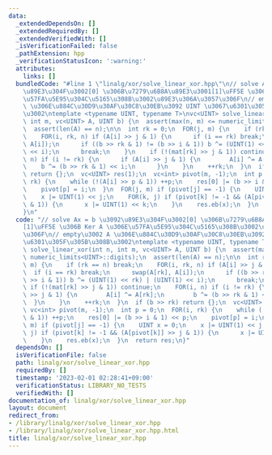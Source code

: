 ```yaml
---
data:
  _extendedDependsOn: []
  _extendedRequiredBy: []
  _extendedVerifiedWith: []
  _isVerificationFailed: false
  _pathExtension: hpp
  _verificationStatusIcon: ':warning:'
  attributes:
    links: []
  bundledCode: "#line 1 \"linalg/xor/solve_linear_xor.hpp\"\n// solve Ax = b \u3092\
    \u89E3\u304F\u3002[0] \u306B\u7279\u6B8A\u89E3\u3001[1]\uFF5E \u306B Ker A \u306E\
    \u57FA\u5E95\u304C\u5165\u308B\u3002\u89E3\u306A\u3057\u306F\n// empty\u3002 A\
    \ \u306E\u884C\u30D9\u30AF\u30C8\u30EB\u3092 UINT \u3067\u6301\u305F\u305B\u308B\
    \u3002\ntemplate <typename UINT, typename T>\nvc<UINT> solve_linear_xor(int n,\
    \ int m, vc<UINT> A, UINT b) {\n  assert(max(n, m) <= numeric_limits<UINT>::digits);\n\
    \  assert(len(A) == n);\n\n  int rk = 0;\n  FOR(j, m) {\n    if (rk == n) break;\n\
    \    FOR(i, rk, n) if (A[i] >> j & 1) {\n      if (i == rk) break;\n      swap(A[rk],\
    \ A[i]);\n      if ((b >> rk & 1) != (b >> i & 1)) b ^= (UINT(1) << rk) | (UINT(1)\
    \ << i);\n      break;\n    }\n    if (!(mat[rk] >> j & 1)) continue;\n    FOR(i,\
    \ n) if (i != rk) {\n      if (A[i] >> j & 1) {\n        A[i] ^= A[rk];\n    \
    \    b ^= (b >> rk & 1) << i;\n      }\n    }\n    ++rk;\n  }\n  if (b >> rk)\
    \ return {};\n  vc<UINT> res(1);\n  vc<int> pivot(m, -1);\n  int p = 0;\n  FOR(i,\
    \ rk) {\n    while (!(A[i] >> p & 1)) ++p;\n    res[0] |= (b >> i & 1) << p;\n\
    \    pivot[p] = i;\n  }\n  FOR(j, m) if (pivot[j] == -1) {\n    UINT x = 0;\n\
    \    x |= UINT(1) << j;\n    FOR(k, j) if (pivot[k] != -1 && (A[pivot[k]] >> j\
    \ & 1)) {\n      x |= UINT(1) << k;\n    }\n    res.eb(x);\n  }\n  return res;\n\
    }\n"
  code: "// solve Ax = b \u3092\u89E3\u304F\u3002[0] \u306B\u7279\u6B8A\u89E3\u3001\
    [1]\uFF5E \u306B Ker A \u306E\u57FA\u5E95\u304C\u5165\u308B\u3002\u89E3\u306A\u3057\
    \u306F\n// empty\u3002 A \u306E\u884C\u30D9\u30AF\u30C8\u30EB\u3092 UINT \u3067\
    \u6301\u305F\u305B\u308B\u3002\ntemplate <typename UINT, typename T>\nvc<UINT>\
    \ solve_linear_xor(int n, int m, vc<UINT> A, UINT b) {\n  assert(max(n, m) <=\
    \ numeric_limits<UINT>::digits);\n  assert(len(A) == n);\n\n  int rk = 0;\n  FOR(j,\
    \ m) {\n    if (rk == n) break;\n    FOR(i, rk, n) if (A[i] >> j & 1) {\n    \
    \  if (i == rk) break;\n      swap(A[rk], A[i]);\n      if ((b >> rk & 1) != (b\
    \ >> i & 1)) b ^= (UINT(1) << rk) | (UINT(1) << i);\n      break;\n    }\n   \
    \ if (!(mat[rk] >> j & 1)) continue;\n    FOR(i, n) if (i != rk) {\n      if (A[i]\
    \ >> j & 1) {\n        A[i] ^= A[rk];\n        b ^= (b >> rk & 1) << i;\n    \
    \  }\n    }\n    ++rk;\n  }\n  if (b >> rk) return {};\n  vc<UINT> res(1);\n \
    \ vc<int> pivot(m, -1);\n  int p = 0;\n  FOR(i, rk) {\n    while (!(A[i] >> p\
    \ & 1)) ++p;\n    res[0] |= (b >> i & 1) << p;\n    pivot[p] = i;\n  }\n  FOR(j,\
    \ m) if (pivot[j] == -1) {\n    UINT x = 0;\n    x |= UINT(1) << j;\n    FOR(k,\
    \ j) if (pivot[k] != -1 && (A[pivot[k]] >> j & 1)) {\n      x |= UINT(1) << k;\n\
    \    }\n    res.eb(x);\n  }\n  return res;\n}"
  dependsOn: []
  isVerificationFile: false
  path: linalg/xor/solve_linear_xor.hpp
  requiredBy: []
  timestamp: '2023-02-01 02:28:41+09:00'
  verificationStatus: LIBRARY_NO_TESTS
  verifiedWith: []
documentation_of: linalg/xor/solve_linear_xor.hpp
layout: document
redirect_from:
- /library/linalg/xor/solve_linear_xor.hpp
- /library/linalg/xor/solve_linear_xor.hpp.html
title: linalg/xor/solve_linear_xor.hpp
---
```

